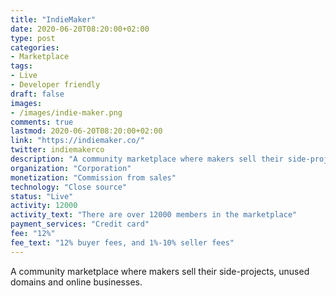 ```yaml
---
title: "IndieMaker"
date: 2020-06-20T08:20:00+02:00
type: post
categories:
- Marketplace
tags:
- Live
- Developer friendly
draft: false
images:
- /images/indie-maker.png
comments: true
lastmod: 2020-06-20T08:20:00+02:00
link: "https://indiemaker.co/"
twitter: indiemakerco
description: "A community marketplace where makers sell their side-projects, unused domains and online businesses."
organization: "Corporation"
monetization: "Commission from sales"
technology: "Close source"
status: "Live"
activity: 12000
activity_text: "There are over 12000 members in the marketplace"
payment_services: "Credit card"
fee: "12%"
fee_text: "12% buyer fees, and 1%-10% seller fees"
---
```


A community marketplace where makers sell their side-projects, unused domains and online businesses.<!--more-->
